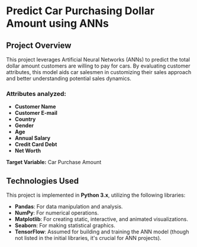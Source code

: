 # Predict Car Purchasing Dollar Amount using ANNs

## Project Overview

This project leverages Artificial Neural Networks (ANNs) to predict the total dollar amount customers are willing to pay for cars. By evaluating customer attributes, this model aids car salesmen in customizing their sales approach and better understanding potential sales dynamics.

### Attributes analyzed:
- **Customer Name**
- **Customer E-mail**
- **Country**
- **Gender**
- **Age**
- **Annual Salary**
- **Credit Card Debt**
- **Net Worth**

**Target Variable:** Car Purchase Amount

## Technologies Used

This project is implemented in **Python 3.x**, utilizing the following libraries:
- **Pandas**: For data manipulation and analysis.
- **NumPy**: For numerical operations.
- **Matplotlib**: For creating static, interactive, and animated visualizations.
- **Seaborn**: For making statistical graphics.
- **TensorFlow**: Assumed for building and training the ANN model (though not listed in the initial libraries, it's crucial for ANN projects).

